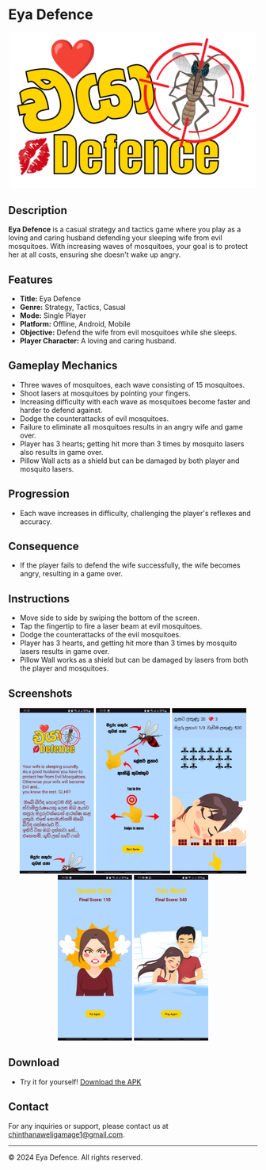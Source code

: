 # Eya Defence
<p align="center">
  <img src="app/src/main/res/drawable/logo.png" alt="Screenshot 1" width="500" />
</p>

## Description
**Eya Defence** is a casual strategy and tactics game where you play as a loving and caring husband defending your sleeping wife from evil mosquitoes. With increasing waves of mosquitoes, your goal is to protect her at all costs, ensuring she doesn't wake up angry.

## Features
- **Title:** Eya Defence
- **Genre:** Strategy, Tactics, Casual
- **Mode:** Single Player
- **Platform:** Offline, Android, Mobile
- **Objective:** Defend the wife from evil mosquitoes while she sleeps.
- **Player Character:** A loving and caring husband.

## Gameplay Mechanics
- Three waves of mosquitoes, each wave consisting of 15 mosquitoes.
- Shoot lasers at mosquitoes by pointing your fingers.
- Increasing difficulty with each wave as mosquitoes become faster and harder to defend against.
- Dodge the counterattacks of evil mosquitoes.
- Failure to eliminate all mosquitoes results in an angry wife and game over.
- Player has 3 hearts; getting hit more than 3 times by mosquito lasers also results in game over.
- Pillow Wall acts as a shield but can be damaged by both player and mosquito lasers.

## Progression
- Each wave increases in difficulty, challenging the player's reflexes and accuracy.

## Consequence
- If the player fails to defend the wife successfully, the wife becomes angry, resulting in a game over.

## Instructions
- Move side to side by swiping the bottom of the screen.
- Tap the fingertip to fire a laser beam at evil mosquitoes.
- Dodge the counterattacks of the evil mosquitoes.
- Player has 3 hearts, and getting hit more than 3 times by mosquito lasers results in game over.
- Pillow Wall works as a shield but can be damaged by lasers from both the player and mosquitoes.

## Screenshots
<p align="center">
  <img src="gameplay_screenshots/Screenshot_20240427-115116_EyaDefence.jpg" alt="Screenshot 1" width="150" />
  <img src="gameplay_screenshots/Screenshot_20240427-115123_EyaDefence.jpg" alt="Screenshot 2" width="150" />
  <img src="gameplay_screenshots/Screenshot_20240427-115147_EyaDefence.jpg" alt="Screenshot 3" width="150" />
  <img src="gameplay_screenshots/Screenshot_20240427-115206_EyaDefence.jpg" alt="Screenshot 4" width="150" />
  <img src="gameplay_screenshots/Screenshot_20240427-115856_EyaDefence.jpg" alt="Screenshot 5" width="150" />
</p>

## Download
- Try it for yourself!
[Download the APK](apk/eya-defence.apk)

## Contact
For any inquiries or support, please contact us at [chinthanaweligamage1@gmail.com](mailto:chinthanaweligamage1@gmail.com).

---

© 2024 Eya Defence. All rights reserved.
